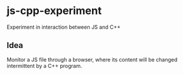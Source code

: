 # js-cpp-experiment
Experiment in interaction between JS and C++

## Idea
Monitor a JS file through a browser, where its content will be changed intermittent by a C++ program.
